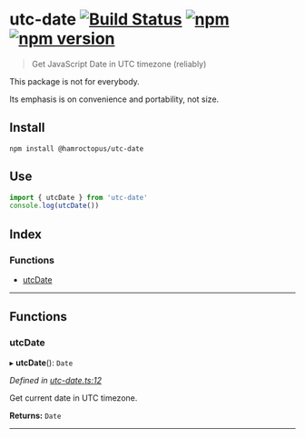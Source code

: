 
utc-date [![Build Status](https://travis-ci.org/strong-roots-capital/utc-date.svg?branch=master)](https://travis-ci.org/strong-roots-capital/utc-date) [![npm](https://img.shields.io/npm/dt/@hamroctopus/utc-date.svg)](https://www.npmjs.com/package/@hamroctopus/utc-date) [![npm version](https://img.shields.io/npm/v/@hamroctopus/utc-date.svg)](https://npmjs.org/package/@hamroctopus/utc-date)
=======================================================================================================================================================================================================================================================================================================================================================================================================

> Get JavaScript Date in UTC timezone (reliably)

This package is not for everybody.

Its emphasis is on convenience and portability, not size.

Install
-------

```shell
npm install @hamroctopus/utc-date
```

Use
---

```typescript
import { utcDate } from 'utc-date'
console.log(utcDate())
```

## Index

### Functions

* [utcDate](#utcdate)

---

## Functions

<a id="utcdate"></a>

###  utcDate

▸ **utcDate**(): `Date`

*Defined in [utc-date.ts:12](https://github.com/strong-roots-capital/utc-date/blob/6eb2541/src/utc-date.ts#L12)*

Get current date in UTC timezone.

**Returns:** `Date`

___

